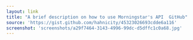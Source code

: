 ```yaml
---
layout: link
title: "A brief description on how to use Morningstar's API  GitHub"
source: 'https://gist.github.com/hahnicity/45323026693cdde6a116'
screenshot: 'screenshots/a29f7464-3143-4996-99dc-d5dffc1c0a68.jpg'
---
```


